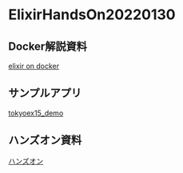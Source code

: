 # ElixirHandsOn20220130

## Docker解説資料

[elixir on docker](https://docs.google.com/presentation/d/1wHWk-I4lMPRNutRR3fpxGo5N11FipysFMPvQAs8_row/edit#slide=id.p)

## サンプルアプリ

[tokyoex15\_demo](https://github.com/ohr486/tokyoex15_demo)

## ハンズオン資料

[ハンズオン](https://github.com/ohr486/ElixirHandsOn20220130/wiki)

